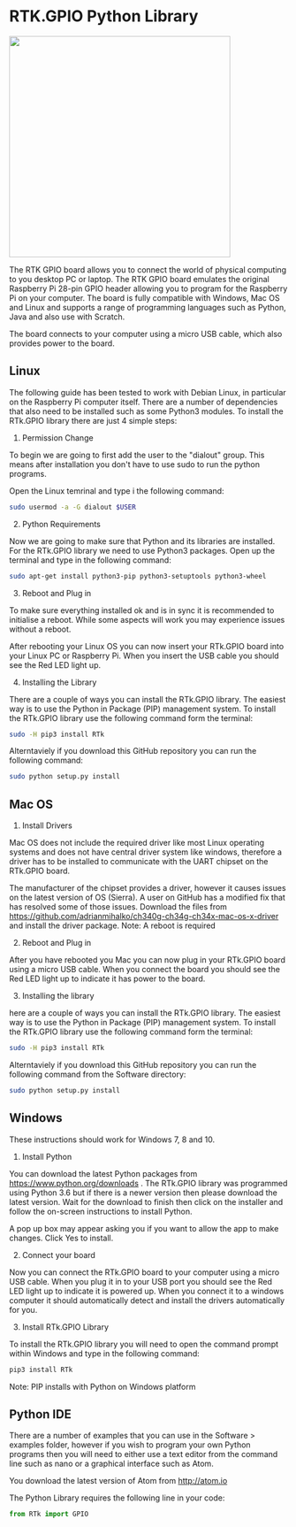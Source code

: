 # RTK.GPIO Python Library

<img src="https://drive.google.com/uc?id=1WCpukpmTQwl-og_CEDyViTiW0BDwfyT4" width="400" height="400">

The RTK GPIO board allows you to connect the world of physical computing to you desktop PC or laptop. The RTK GPIO board emulates the original Raspberry Pi 28-pin GPIO header allowing you to program for the Raspberry Pi on your computer. The board is fully compatible with Windows, Mac OS and Linux and supports a range of programming languages such as Python, Java and also use with Scratch.

The board connects to your computer using a micro USB cable, which also provides power to the board.

## Linux

The following guide has been tested to work with Debian Linux, in particular on the Raspberry Pi computer itself. There are a number of dependencies that also need to be installed such as some Python3 modules. To install the RTk.GPIO library there are just 4 simple steps:

1. Permission Change

To begin we are going to first add the user to the "dialout" group. This means after installation you don't have to use sudo to run the python programs.

Open the Linux temrinal and type i the following command:
```bash
sudo usermod -a -G dialout $USER
```

2. Python Requirements

Now we are going to make sure that Python and its libraries are installed. For the RTk.GPIO library we need to use Python3 packages. Open up the terminal and type in the following command:

```bash
sudo apt-get install python3-pip python3-setuptools python3-wheel
```

3. Reboot and Plug in

To make sure everything installed ok and is in sync it is recommended to initialise a reboot. While some aspects will work you may experience issues without a reboot.

After rebooting your Linux OS you can now insert your RTk.GPIO board into your Linux PC or Raspberry Pi. When you insert the USB cable you should see the Red LED light up.

4. Installing the Library

There are a couple of ways you can install the RTk.GPIO library. The easiest way is to use the Python in Package (PIP) management system. To install the RTk.GPIO library use the following command form the terminal:

```bash
sudo -H pip3 install RTk
```

Alterntaviely if you download this GitHub repository you can run the following command:

```bash
sudo python setup.py install
```

## Mac OS

1. Install Drivers

Mac OS does not include the required driver like most Linux operating systems and does not have central driver system like windows, therefore a driver has to be installed to communicate with the UART chipset on the RTk.GPIO board.

The manufacturer of the chipset provides a driver, however it causes issues on the latest version of OS (Sierra). A user on GitHub has a modified fix that has resolved some of those issues. Download the files from https://github.com/adrianmihalko/ch340g-ch34g-ch34x-mac-os-x-driver and install the driver package. Note: A reboot is required

2. Reboot and Plug in

After you have rebooted you Mac you can now plug in your RTk.GPIO board using a micro USB cable. When you connect the board you should see the Red LED light up to indicate it has power to the board.

3. Installing the library

here are a couple of ways you can install the RTk.GPIO library. The easiest way is to use the Python in Package (PIP) management system. To install the RTk.GPIO library use the following command form the terminal:

```bash
sudo -H pip3 install RTk
```

Alterntaviely if you download this GitHub repository you can run the following command from the Software directory:

```bash
sudo python setup.py install
```

## Windows
These instructions should work for Windows 7, 8 and 10.

1. Install Python

You can download the latest Python packages from https://www.python.org/downloads . The RTk.GPIO library was programmed using Python 3.6 but if there is a newer version then please download the latest version. Wait for the download to finish then click on the installer and follow the on-screen instructions to install Python.

A pop up box may appear asking you if you want to  allow the app to make changes. Click Yes to install.

2. Connect your board

Now you can connect the RTk.GPIO board to your computer using a micro USB cable. When you plug it in to your USB port you should see the Red LED light up to indicate it is powered up. When you connect it to a windows computer it should automatically detect and install the drivers automatically for you.

3. Install RTk.GPIO Library

To install the RTk.GPIO library you will need to open the command prompt within Windows and type in the following command:

```bash
pip3 install RTk
```
Note: PIP installs with Python on Windows platform

## Python IDE

There are a number of examples that you can use in the Software > examples folder, however if you wish to program your own Python programs then you will need to either use a text editor from the command line such as nano or a graphical interface such as Atom.

You download the latest version of Atom from http://atom.io

The Python Library requires the following line in your code:

```python
from RTk import GPIO
```
